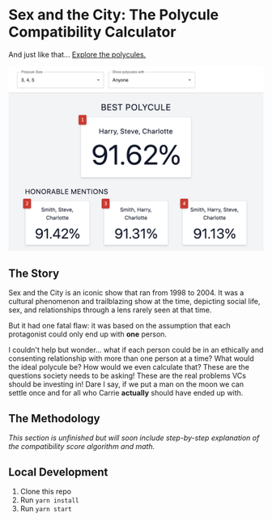 # Sex and the City: The Polycule Compatibility Calculator

And just like that... [Explore the polycules.](https://satc-polycules.netlify.app/)

![Screenshot of dashboard showing that Harry, Steve, and Charlotte are the best polycule](dashboard-screenshot.png)

## The Story

Sex and the City is an iconic show that ran from 1998 to 2004. It was a cultural phenomenon and trailblazing show at the time, depicting social life, sex, and relationships through a lens rarely seen at that time.

But it had one fatal flaw: it was based on the assumption that each protagonist could only end up with **one** person.

I couldn't help but wonder... what if each person could be in an ethically and consenting relationship with more than one person at a time? What would the ideal polycule be? How would we even calculate that? These are the questions society needs to be asking! These are the real problems VCs should be investing in! Dare I say, if we put a man on the moon we can settle once and for all who Carrie **actually** should have ended up with.

## The Methodology

_This section is unfinished but will soon include step-by-step explanation of the compatibility score algorithm and math._

## Local Development

1. Clone this repo
2. Run `yarn install`
3. Run `yarn start`
